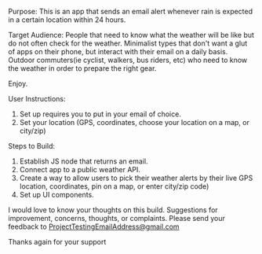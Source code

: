 Purpose: This is an app that sends an email alert whenever rain is expected in a certain location within 24 hours. 

Target Audience: People that need to know what the weather will be like but do not often check for the weather. Minimalist types that don't want a glut of apps on their phone, but interact with their email on a daily basis. Outdoor commuters(ie cyclist, walkers, bus riders, etc) who need to know the weather in order to prepare the right gear. 

Enjoy.

User Instructions:
1) Set up requires you to put in your email of choice.
2) Set your location (GPS, coordinates, choose your location on a map, or city/zip)

Steps to Build:
1) Establish JS node that returns an email.
2) Connect app to a public weather API.
3) Create a way to allow users to pick their weather alerts by their live GPS location, coordinates, pin on a map, or enter city/zip code)
3) Set up UI components.

I would love to know your thoughts on this build. Suggestions for improvement, concerns, thoughts, or complaints. Please send your feedback to ProjectTestingEmailAddress@gmail.com

Thanks again for your support




